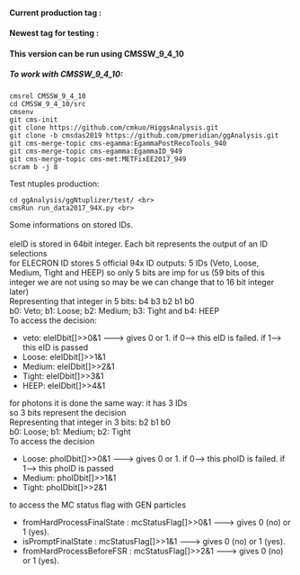 #### Current production tag : 
#### Newest tag for testing : 
#### This version can be run using CMSSW_9_4_10

##### To work with CMSSW_9_4_10:
```Shell
cmsrel CMSSW_9_4_10
cd CMSSW_9_4_10/src
cmsenv
git cms-init
git clone https://github.com/cmkuo/HiggsAnalysis.git
git clone -b cmsdas2019 https://github.com/pmeridian/ggAnalysis.git
git cms-merge-topic cms-egamma:EgammaPostRecoTools_940
git cms-merge-topic cms-egamma:EgammaID_949
git cms-merge-topic cms-met:METFixEE2017_949
scram b -j 8
```
Test ntuples production: <br>
```Shell
cd ggAnalysis/ggNtuplizer/test/ <br>
cmsRun run_data2017_94X.py <br>
```
Some informations on stored IDs.<br> <br>
eleID is stored in 64bit integer. Each bit represents the output of an ID selections<br>
for ELECRON ID stores 5 official 94x ID outputs: 5 IDs (Veto, Loose, Medium, Tight and HEEP) so only 5 bits are imp for us (59 bits of this integer  we are not using so may be we can change that to 16 bit integer later)<br>
Representing that integer in 5 bits: b4 b3 b2 b1 b0<br>
b0: Veto; b1: Loose; b2: Medium; b3: Tight and b4: HEEP<br>
To access the decision: <br>
   - veto: eleIDbit[]>>0&1 ---> gives 0 or 1. if 0--> this eID is failed. if 1--> this eID is passed<br>
   - Loose: eleIDbit[]>>1&1<br>
   - Medium: eleIDbit[]>>2&1<br>
   - Tight: eleIDbit[]>>3&1<br>
   - HEEP: eleIDbit[]>>4&1<br>

for photons it is done the same way: it has 3 IDs<br>
so 3 bits represent the decision<br>
Representing that integer in 3 bits:  b2 b1 b0<br>
b0: Loose; b1: Medium; b2: Tight<br>
To access the decision<br>
   - Loose: phoIDbit[]>>0&1 ---> gives 0 or 1. if 0--> this phoID is failed. if 1--> this phoID is passed<br>
   - Medium: phoIDbit[]>>1&1<br>
   - Tight: phoIDbit[]>>2&1<br>

to access the MC status flag with GEN particles <br>
   - fromHardProcessFinalState : mcStatusFlag[]>>0&1 ---> gives 0 (no) or 1 (yes). <br>
   - isPromptFinalState        : mcStatusFlag[]>>1&1 ---> gives 0 (no) or 1 (yes). <br>
   - fromHardProcessBeforeFSR  : mcStatusFlag[]>>2&1 ---> gives 0 (no) or 1 (yes). <br>

